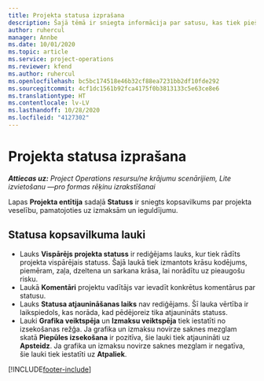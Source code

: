 ```yaml
---
title: Projekta statusa izprašana
description: Šajā tēmā ir sniegta informācija par satusu, kas tiek piešķirts projektiem programmā Dynamics 365 Project Operations.
author: ruhercul
manager: Annbe
ms.date: 10/01/2020
ms.topic: article
ms.service: project-operations
ms.reviewer: kfend
ms.author: ruhercul
ms.openlocfilehash: bc5bc174518e46b32cf88ea7231bb2df10fde292
ms.sourcegitcommit: 4cf1dc1561b92fca4175f0b3813133c5e63ce8e6
ms.translationtype: HT
ms.contentlocale: lv-LV
ms.lasthandoff: 10/28/2020
ms.locfileid: "4127302"
---
```

# <a name="understand-project-status"></a>Projekta statusa izprašana

_**Attiecas uz:** Project Operations resursu/ne krājumu scenārijiem, Lite izvietošanu —pro formas rēķinu izrakstīšanai_


Lapas **Projekta entītija** sadaļā **Statuss** ir sniegts kopsavilkums par projekta veselību, pamatojoties uz izmaksām un ieguldījumu.


## <a name="status-summary-fields"></a>Statusa kopsavilkuma lauki

- Lauks **Vispārējs projekta statuss** ir rediģējams lauks, kur tiek rādīts projekta vispārējais statuss. Šajā laukā tiek izmantots krāsu kodējums, piemēram, zaļa, dzeltena un sarkana krāsa, lai norādītu uz pieaugošu risku. 
- Laukā **Komentāri** projektu vadītājs var ievadīt konkrētus komentārus par statusu. 
- Lauks **Statusa atjaunināšanas laiks** nav rediģējams. Šī lauka vērtība ir laikspiedols, kas norāda, kad pēdējoreiz tika atjaunināts statuss.
- Lauki **Grafika veiktspēja** un **Izmaksu veiktspēja** tiek iestatīti no izsekošanas režģa. Ja grafika un izmaksu novirze saknes mezglam skatā **Piepūles izsekošana** ir pozitīva, šie lauki tiek atjaunināti uz **Apsteidz**. Ja grafika un izmaksu novirze saknes mezglam ir negatīva, šie lauki tiek iestatīti uz **Atpaliek**.


[!INCLUDE[footer-include](../includes/footer-banner.md)]